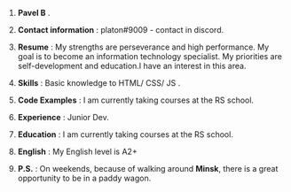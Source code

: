 1. **Pavel B** .

1. **Contact information** : platon#9009 - contact in discord. 

1. **Resume** : My strengths are perseverance and high performance.
 My goal is to become an information technology specialist. My priorities are self-development and education.I have an interest in this area.

1. **Skills** : Basic knowledge to HTML/ CSS/ JS .

1. **Сode Examples** : I am currently taking courses at the RS school.

1. **Experience** : Junior Dev.

1. **Education** : I am currently taking courses at the RS school.

1. **English** : My English level is A2+ 

1. **P.S.** : On weekends, because of walking around **Minsk**, there is a great opportunity to be in a paddy wagon.
